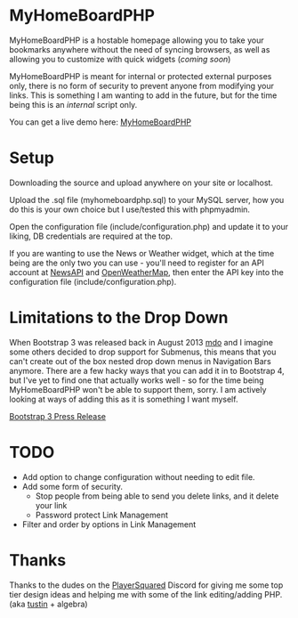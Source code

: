 # MyHomeBoardPHP
MyHomeBoardPHP is a hostable homepage allowing you to take your bookmarks anywhere without the need of syncing browsers, as well as allowing you to customize with quick widgets (_coming soon_)

MyHomeBoardPHP is meant for internal or protected external purposes only, there is no form of security to prevent anyone from modifying your links.  This is something I am wanting to add in the future, but for the time being this is an _internal_ script only.

You can get a live demo here: [MyHomeBoardPHP](https://demo-code.laimmckenzie.com/MyHomeBoardPHP/)

# Setup
Downloading the source and upload anywhere on your site or localhost.

Upload the .sql file (myhomeboardphp.sql) to your MySQL server, how you do this is your own choice but I use/tested this with phpmyadmin.

Open the configuration file (include/configuration.php) and update it to your liking, DB credentials are required at the top.

If you are wanting to use the News or Weather widget, which at the time being are the only two you can use - you'll need to register for an API account at [NewsAPI](https://newsapi.org) and [OpenWeatherMap](https://openweathermap.org), then enter the API key into the configuration file (include/configuration.php).

# Limitations to the Drop Down
When Bootstrap 3 was released back in August 2013 [mdo](https://github.com/twbs/bootstrap/issues/21026#issuecomment-256704655) and I imagine some others decided to drop support for Submenus, this means that you can't create out of the box nested drop down menus in Navigation Bars anymore.  There are a few hacky ways that you can add it in to Bootstrap 4, but I've yet to find one that actually works well - so for the time being MyHomeBoardPHP won't be able to support them, sorry.  I am actively looking at ways of adding this as it is something I want myself. 

[Bootstrap 3 Press Release](https://blog.getbootstrap.com/2013/08/19/bootstrap-3-released/)

# TODO
- Add option to change configuration without needing to edit file.
- Add some form of security.
    * Stop people from being able to send you delete links, and it delete your link
    * Password protect Link Management
- Filter and order by options in Link Management


# Thanks
Thanks to the dudes on the [PlayerSquared](https://playersquared.com/forums/) Discord for giving me some top tier design ideas and helping me with some of the link editing/adding PHP. (aka [tustin](https://github.com/tustin) + algebra)